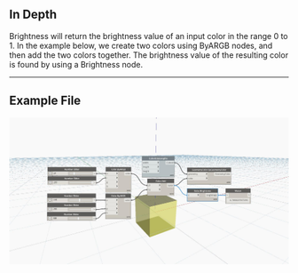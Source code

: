 ## In Depth
Brightness will return the brightness value of an input color in the range 0 to 1. In the example below, we create two colors using ByARGB nodes, and then add the two colors together. The brightness value of the resulting color is found by using a Brightness node.
___
## Example File

![Brightness](./DSCore.Color.Brightness_img.jpg)

